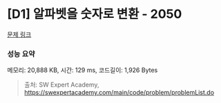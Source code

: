# [D1] 알파벳을 숫자로 변환 - 2050 

[문제 링크](https://swexpertacademy.com/main/code/problem/problemDetail.do?contestProbId=AV5QLGxKAzQDFAUq) 

### 성능 요약

메모리: 20,888 KB, 시간: 129 ms, 코드길이: 1,926 Bytes



> 출처: SW Expert Academy, https://swexpertacademy.com/main/code/problem/problemList.do